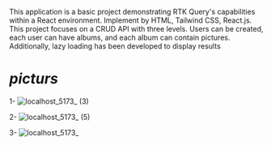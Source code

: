 This application is a basic project demonstrating RTK Query's capabilities within a React environment. Implement by HTML, Tailwind CSS, React.js. This project focuses on a CRUD API with three levels. Users can be created, each user can have albums, and each album can contain pictures. Additionally, lazy loading has been developed to display results



# <i>picturs</i>

1-
![localhost_5173_ (3)](https://github.com/e-Karimi/media-app-Api-RTKQ/assets/28589917/b784e0a9-f25e-4b14-9064-a47ea5b84e0c)

2-
![localhost_5173_ (5)](https://github.com/e-Karimi/media-app-Api-RTKQ/assets/28589917/53d9ceb9-3937-41ca-b696-be1f8899e910)

3-
![localhost_5173_](https://github.com/e-Karimi/media-app-Api-RTKQ/assets/28589917/38cd3419-c9a5-4870-bc72-c65628c8695d)
